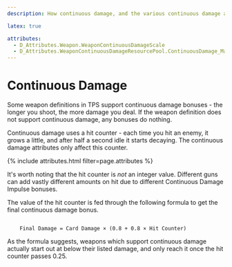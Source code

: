```yaml
---
description: How continuous damage, and the various continuous damage attributes, work.

latex: true

attributes:
  - D_Attributes.Weapon.WeaponContinuousDamageScale
  - D_Attributes.WeaponContinuousDamageResourcePool.ContinuousDamage_MaxValue
---
```

# Continuous Damage 
Some weapon definitions in TPS support continuous damage bonuses - the longer you shoot, the more
damage you deal. If the weapon definition does not support continuous damage, any bonuses do
nothing.

Continuous damage uses a hit counter - each time you hit an enemy, it grows a little, and after half
a second idle it starts decaying. The continuous damage attributes only affect this counter.

{% include attributes.html filter=page.attributes %}

It's worth noting that the hit counter is *not* an integer value. Different guns can add vastly
different amounts on hit due to different Continuous Damage Impulse bonuses.

The value of the hit counter is fed through the following formula to get the final continuous damage
bonus.

<code class="latex-fallback">
    Final Damage = Card Damage &times; (0.8 + 0.8 &times; Hit Counter)
</code>
<div class="latex-content" hidden>
    $$
    \text{Final Damage} = \text{Card Damage} \times (0.8 + 0.8 \times \text{Hit Counter})
    $$
</div>

As the formula suggests, weapons which support continuous damage actually start out at below their
listed damage, and only reach it once the hit counter passes 0.25.
